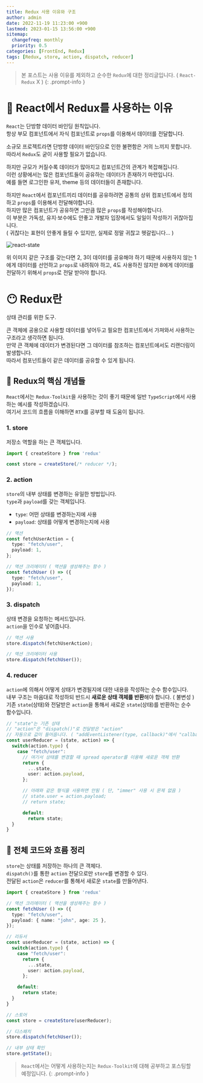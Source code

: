 ```yaml
---
title: Redux 사용 이유와 구조
author: admin
date: 2022-11-19 11:23:00 +900
lastmod: 2023-01-15 13:56:00 +900
sitemap:
  changefreq: monthly
  priority: 0.5
categories: [FrontEnd, Redux]
tags: [Redux, store, action, dispatch, reducer]
---
```


> 본 포스트는 사용 이유를 제외하고 순수한 `Redux`에 대한 정리글입니다. ( `React-Redux` X )
{: .prompt-info }

# 🤔 React에서 Redux를 사용하는 이유
`React`는 단방향 데이터 바인딩 원칙입니다.<br />
항상 부모 컴포넌트에서 자식 컴포넌트로 `props`를 이용해서 데이터를 전달합니다.<br />

소규모 프로젝트라면 단방향 데이터 바인딩으로 인한 불편함은 거의 느끼지 못합니다.<br />
따라서 `Redux`도 굳이 사용할 필요가 없습니다.<br />

하지만 규모가 커질수록 데이터가 많아지고 컴포넌트간의 관계가 복잡해집니다.<br />
이런 상황에서는 많은 컴포넌트들이 공유하는 데이터가 존재하기 마련입니다.<br />
예를 들면 로그인한 유저, theme 등의 데이터들이 존재합니다.<br />

하지만 `React`에서 컴포넌트끼리 데이터를 공유하려면 공통의 상위 컴포넌트에서 정의하고 `props`를 이용해서 전달해야합니다.<br />
하지만 많은 컴포넌트가 공유하면 그만큼 많은 `props`를 작성해야합니다.<br />
이 부분은 가독성, 유지·보수에도 안좋고 개발자 입장에서도 일일이 작성하기 귀찮아집니다.<br />
( 귀찮다는 표현이 안좋게 들릴 수 있지만, 실제로 정말 귀찮고 헷갈립니다... )

![react-state](https://user-images.githubusercontent.com/63289318/202830236-2a913792-126e-4056-9aff-6e083ef0db72.png)

위 이미지 같은 구조를 갖는다면 2, 3이 데이터를 공유해야 하기 때문에 사용하지 않는 1에게 데이터를 선언하고 `props`로 내려줘야 하고, 4도 사용하진 않지만 8에게 데이터를 전달하기 위해서 `props`로 전달 받아야 합니다.

# 😶 Redux란
상태 관리를 위한 도구.<br />

큰 객체에 공용으로 사용할 데이터를 넣어두고 필요한 컴포넌트에서 가져와서 사용하는 구조라고 생각하면 됩니다.<br />
만약 큰 객체에 데이터가 변경된다면 그 데이터를 참조하는 컴포넌트에서도 리랜더링이 발생합니다.<br />
따라서 컴포넌트들이 같은 데이터를 공유할 수 있게 됩니다.<br />

## 🧐 Redux의 핵심 개념들
`React`에서는 `Redux-Toolkit`을 사용하는 것이 좋기 때문에 일반 `TypeScript`에서 사용하는 예시를 작성하겠습니다.<br />
여기서 코드의 흐름을 이해하면 `RTX`를 공부할 때 도움이 됩니다.<br />

### 1. store
저장소 역할을 하는 큰 객체입니다.

```ts
import { createStore } from 'redux'

const store = createStore(/* reducer */);
```

### 2. action
`store`의 내부 상태를 변경하는 유일한 방법입니다.<br />
`type`과 `payload`를 갖는 객체입니다.<br />

+ `type`: 어떤 상태를 변경하는지에 사용
+ `payload`: 상태를 어떻게 변경하는지에 사용

```ts
// 액션
const fetchUserAction = {
  type: "fetch/user",
  payload: 1,
};

// 액션 크리에이터 ( 액션을 생성해주는 함수 )
const fetchUser () => ({
  type: "fetch/user",
  payload: 1,
});
```

### 3. dispatch
상태 변경을 요청하는 메서드입니다.<br />
`action`을 인수로 넣어줍니다.<br />

```ts
// 액션 사용
store.dispatch(fetchUserAction);

// 액션 크리에이터 사용
store.dispatch(fetchUser());
```

### 4. reducer
`action`에 의해서 어떻게 상태가 변경될지에 대한 내용을 작성하는 순수 함수입니다.<br />
내부 구조는 마음대로 작성하되 반드시 **새로운 상태 객체를 반환**해야 합니다. ( 불변성 )<br />
기존 `state`(상태)와 전달받은 `action`을 통해서 새로운 `state`(상태)를 반환하는 순수 함수입니다.<br />

```ts
// "state"는 기존 상태
// "action"은 "dispatch()"로 전달받은 "action"
// 자동으로 값이 들어옵니다. ( "addEventListener(type, callback)"에서 "callback(event)"의 매개변수로 "event" 객체가 들어오는 것처럼 내부적으로 처리 )
const userReducer = (state, action) => {
  switch(action.type) {
    case "fetch/user":
      // 여기서 상태를 변경할 때 spread operator를 이용해 새로운 객체 반환
      return {
        ...state,
        user: action.payload,
      };

      // 아래와 같은 형식을 사용하면 안됨 ( 단, "immer" 사용 시 문제 없음 )
      // state.user = action.payload;
      // return state;

      default:
        return state;
  }
}
```

## 🙂 전체 코드와 흐름 정리
`store`는 상태를 저장하는 하나의 큰 객체다.<br />
`dispatch()`를 통한 `action` 전달으로만 `store`를 변경할 수 있다.<br />
전달된 `action`은 `reducer`를 통해서 새로운 `state`를 만들어낸다.

```ts
import { createStore } from 'redux'

// 액션 크리에이터 ( 액션을 생성해주는 함수 )
const fetchUser () => ({
  type: "fetch/user",
  payload: { name: "john", age: 25 },
});

// 리듀서
const userReducer = (state, action) => {
  switch(action.type) {
    case "fetch/user":
      return {
        ...state,
        user: action.payload,
      };

    default:
      return state;
  }
}

// 스토어
const store = createStore(userReducer);

// 디스패치
store.dispatch(fetchUser());

// 내부 상태 확인
store.getState();
```

> `React`에서는 어떻게 사용하는지는 `Redux-Toolkit`에 대해 공부하고 포스팅할 예정입니다.
{: .prompt-info }